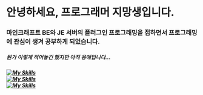 <h1>안녕하세요, 프로그래머 지망생입니다.
<h3>마인크래프트 BE와 JE 서버의 플러그인 프로그래밍을 접하면서 프로그래밍에 관심이 생겨 공부하게 되었습니다.
  
  
  
<h5>뭔가 이렇게 적어놓긴 했지만 아직 응애입니다...<h5>

  
[![My Skills](https://skillicons.dev/icons?i=c,cs,cpp,python)](https://skillicons.dev)<br>
[![My Skills](https://skillicons.dev/icons?i=discord,github)](https://skillicons.dev)<br>
[![My Skills](https://skillicons.dev/icons?i=unity,unreal)](https://skillicons.dev)
